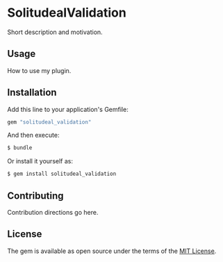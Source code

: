 # SolitudealValidation
Short description and motivation.

## Usage
How to use my plugin.

## Installation
Add this line to your application's Gemfile:

```ruby
gem "solitudeal_validation"
```

And then execute:
```bash
$ bundle
```

Or install it yourself as:
```bash
$ gem install solitudeal_validation
```

## Contributing
Contribution directions go here.

## License
The gem is available as open source under the terms of the [MIT License](https://opensource.org/licenses/MIT).
